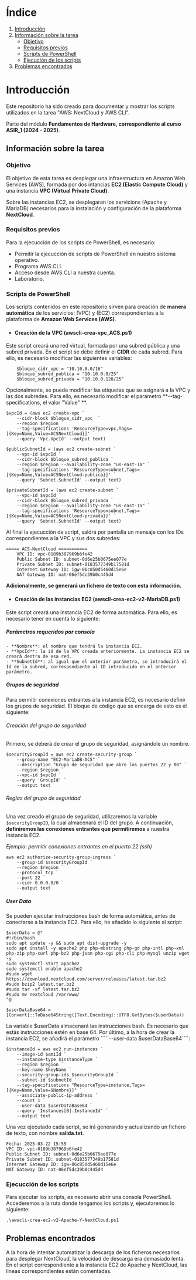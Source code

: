 # Índice
1. [Introducción](#Introducción)  
2. [Información sobre la tarea](#Información-sobre-la-tarea)  
    - [Objetivo](#Objetivo)  
    - [Requisitos previos](#Requisitos-previos)  
    - [Scripts de PowerShell](#Scripts-de-PowerShell)  
    - [Ejecución de los scripts](#Ejecución-de-los-scripts)  
3. [Problemas encontrados](#Problemas-encontrados)

# Introducción
Este repositorio ha sido creado para documentar y mostrar los scripts utilizados en la tarea "AWS: NextCloud y AWS CLI". 

Parte del módulo **Fundamentos de Hardware, correspondiente al curso ASIR_1 (2024 - 2025)**.

## Información sobre la tarea
### Objetivo
El objetivo de esta tarea es desplegar una infraestructura en Amazon Web Services (AWS), formada por dos intancias **EC2 (Elastic Compute Cloud)** y una instancia **VPC (Virtual Private Cloud)**. 

Sobre las instancias EC2, se desplegaran los servicions (Apache y MariaDB) necesarios para la instalación y configuración de la plataforma **NextCloud**.

### Requisitos previos
Para la  ejecucción de los scripts de PowerShell, es necesario:
- Permitir la ejecucción de scripts de PowerShell en nuestro sistema operativo.
- Programa AWS CLI.
- Acceso desde AWS CLI a nuestra cuenta.
- Laboratorio.

### Scripts de PowerShell
Los scripts contenidos en este repositorio sirven para creación de **manera automática** de los servicios: (VPC) y (EC2) correspondientes a la plataforma de **Amazon Web Services (AWS)**.
- #### Creación de la VPC (awscli-crea-vpc_ACS.ps1)
Este script creará una red virtual, formada por una subred pública y una subred privada. En el script se debe definir el **CIDR** de cada subred. Para ello, es necesario modificar las siguientes variables:

````
	$bloque_cidr_vpc = "10.10.0.0/16"
	$bloque_subred_publica = "10.10.0.0/25"
	$bloque_subred_privada = "10.10.0.128/25"
````
Opcionalmente, se puede modificar las etiquetas que se asignará a la VPC y las dos subredes. Para ello, es necesario modificar el parámetro **--tag-specifications, el valor "Value" **.
````
$vpcId = (aws ec2 create-vpc `
    --cidr-block $bloque_cidr_vpc  `
    --region $region `
    --tag-specifications 'ResourceType=vpc,Tags=[{Key=Name,Value=ACSNextCloud}]' `
    --query 'Vpc.VpcId' --output text)

$publicSubnetId = (aws ec2 create-subnet `
    --vpc-id $vpcId `
    --cidr-block $bloque_subred_publica `
    --region $region --availability-zone "us-east-1a" `
    --tag-specifications 'ResourceType=subnet,Tags=[{Key=Name,Value=ACSNextCloud-publica}]' `
    --query 'Subnet.SubnetId' --output text)

$privateSubnetId = (aws ec2 create-subnet `
    --vpc-id $vpcId `
    --cidr-block $bloque_subred_privada `
    --region $region --availability-zone "us-east-1a" `
    --tag-specifications 'ResourceType=subnet,Tags=[{Key=Name,Value=ACSNextCloud-privada}]' `
    --query 'Subnet.SubnetId' --output text)
````
Al final la ejecucción de script, saldrá por pantalla un mensaje con los IDs correspondientes a la VPC y sus dos subredes:
````
===== ACS-NextCloud ===========
	VPC ID: vpc-0189b387969b6fe42
	Public Subnet ID: subnet-0d6e25b0675ee077e
	Private Subnet ID: subnet-0183577349b17581d
	Internet Gateway ID: igw-06c850d5460d15e6e
	NAT Gateway ID: nat-06ef5dc39b0c445d4
````
**Adicionalmente, se generará un fichero de texto con esta información.**
- #### Creación de las instancias EC2 (awscli-crea-ec2-v2-MariaDB.ps1)
Este script creará una instancia EC2 de forma automática. Para ello, es necesario tener en cuenta lo siguiente:
##### Parámetros requeridos por consola
	- **Nombre**: el nombre que tendrá la instancia EC2.
	- **VpcId**: la id de la VPC creada anteriormente. La instancia EC2 se creará dentro de esa red.
	- **SubnetId**: al igual que el anterior parámetro, se introducirá el Id de la subred, correspondiente al ID introducido en el anterior parámetro.

##### Grupos de seguridad
Para permitir conexiones entrantes a la instancia EC2, es necesario definir los grupos de seguridad. El bloque de código que se encarga de esto es el siguiente:

###### Creación del grupo de seguridad
Primero, se deberá de crear el grupo de seguridad, asignándole un nombre.
````
$securityGroupId = aws ec2 create-security-group `
    --group-name "EC2-MariaDB-ACS" `
    --description "Grupo de seguridad que abre los puertos 22 y 80" `
    --region $region `
    --vpc-id $vpcId `
    --query 'GroupId' `
    --output text
````
###### Reglas del grupo de seguridad
Una vez creado el grupo de seguridad, utilizaremos la variable ````$securityGroupID````, la cual almacenará el ID del grupo. A continuación, **definiremos las conexiones entrantes que permitiremos** a nuestra instancia EC2.

*Ejemplo: permitir conexiones entrantes en el puerto 22 (ssh)*
````
aws ec2 authorize-security-group-ingress `
    --group-id $securityGroupId `
    --region $region `
    --protocol tcp `
    --port 22 `
    --cidr 0.0.0.0/0 `
    --output text
````

##### User Data
Se pueden ejecutar instrucciones bash de forma automática, antes de conectarse a la instancia EC2. Para ello, he añadido lo siguiente al script:
````
$userData = @"
#!/bin/bash
sudo apt update -y && sudo apt dist-upgrade -y
sudo apt install -y apache2 php php-mbstring php-gd php-intl php-xml php-zip php-curl php-bz2 php-json php-cgi php-cli php-mysql unzip wget -y
sudo systemctl start apache2
sudo systemctl enable apache2
#sudo wget https://download.nextcloud.com/server/releases/latest.tar.bz2
#sudo bzip2 latest.tar.bz2
#sudo tar -xf latest.tar.bz2
#sudo mv nextcloud /var/www/
"@

$userDataBase64 = [Convert]::ToBase64String([Text.Encoding]::UTF8.GetBytes($userData))
````
La variable $userData almacenará las instrucciones bash. Es necesario que estás instrucciones estén en base 64.
Por último, a la hora de crear la instancia EC2, se añadirá el parámetro `````--user-data $userDataBase64````:
````
$instanceId = aws ec2 run-instances `
    --image-id $amiId `
    --instance-type $instanceType `
    --region $region `
    --key-name $keyName `
    --security-group-ids $securityGroupId `
    --subnet-id $subnetId `
    --tag-specifications "ResourceType=instance,Tags=[{Key=Name,Value=$Nombre}]" `
    --associate-public-ip-address `
    --count 1 `
    --user-data $userDataBase64 `
    --query 'Instances[0].InstanceId' `
    --output text
````
Una vez ejecutado cada script, se irá generando y actualizando un fichero de texto, con nombre **salida.txt**.
````
Fecha: 2025-03-22 15:55
VPC ID: vpc-0189b387969b6fe42
Public Subnet ID: subnet-0d6e25b0675ee077e
Private Subnet ID: subnet-0183577349b17581d
Internet Gateway ID: igw-06c850d5460d15e6e
NAT Gateway ID: nat-06ef5dc39b0c445d4
````
### Ejecucción de los scripts
Para ejecutar los scripts, es necesario abrir una consola PowerShell. Accederemos a la ruta donde tengamos los scripts y, ejecutaremos lo siguiente:
````
.\awscli-crea-ec2-v2-Apache-Y-NextCloud.ps1
````
## Problemas encontrados
A la hora de intentar automatizar la descarga de los ficheros necesarios para desplegar NextCloud, la velocidad de descarga era demasiado lenta. En el script correspondiente a la instancia EC2 de Apache y NextCloud, las lineas correspondientes están comentadas.
